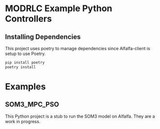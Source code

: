 # MODRLC Example Python Controllers

## Installing Dependencies
This project uses poetry to manage dependencies since Alfalfa-client is setup to use Poetry.

```bash
pip install poetry
poetry install
```

# Examples

## SOM3_MPC_PSO

This Python project is a stub to run the SOM3 model on Alfalfa. They are a work in progress.
